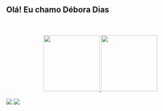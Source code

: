 ##  Olá! Eu chamo Débora Dias
<header>
<link rel="stylesheet" href="https://cdn.jsdelivr.net/gh/devicons/devicon@v2.15.1/devicon.min.css">
</header>

<div align="center">
  <a href="https://github.com/deboradiasdev">
  <img height="150em" src="https://github-readme-stats.vercel.app/api?username=deboradiasdev&show_icons=true&theme=shades-of-purple&include_all_commits=true&count_private=true"/>
  <img height="150em" src="https://github-readme-stats.vercel.app/api/top-langs/?username=deboradiasdev&layout=compact&langs_count=7&theme=shades-of-purple"/>
</div>

</div><br>

<div>
  <a href="https://www.linkedin.com/in/deboraribeirodias"> <img src=https://img.shields.io/badge/LinkedIn-0077B5?style=for-the-badge&logo=linkedin&logoColor= branco></a>
  <a href = "mailto:contatodeboradev@gmail.com"><img src="https://img.shields.io/badge/-Gmail-%23333?style=for-the-badge&logo=gmail&logoColor=white" destino ="_blank"> </a><br><br>

</div>
